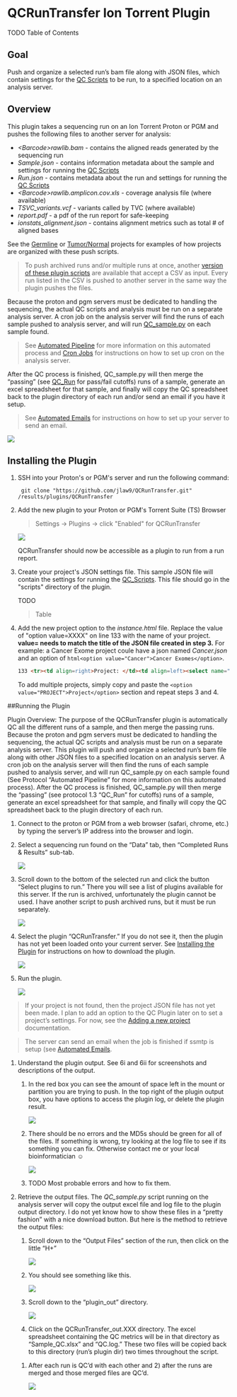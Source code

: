 # QCRunTransfer Ion Torrent Plugin

TODO Table of Contents

## Goal
Push and organize a selected run’s bam file along with JSON files, which contain settings for the [QC Scripts](https://github.com/jlaw9/TRI_Scripts/wiki) to be run, to a specified location on an analysis server. 

## Overview
This plugin takes a sequencing run on an Ion Torrent Proton or PGM and pushes the following files to another server for analysis:
- *\<Barcode\>rawlib.bam* - contains the aligned reads generated by the sequencing run
- *Sample.json* - contains information metadata about the sample and settings for running the [QC Scripts](https://github.com/jlaw9/TRI_Scripts)
- *Run.json* - contains metadata about the run and settings for running the [QC Scripts](https://github.com/jlaw9/TRI_Scripts)
- *\<Barcode\>rawlib.amplicon.cov.xls* - coverage analysis file (where available)
- *TSVC_variants.vcf* - variants called by TVC (where available)
- *report.pdf* - a pdf of the run report for safe-keeping 
- *ionstats_alignment.json* - contains alignment metrics such as total # of aligned bases

See the [Germline](https://github.com/jlaw9/TRI_Scripts/wiki/1.1-Organize-Sequencing-Files#germline-only-project) or [Tumor/Normal](https://github.com/jlaw9/TRI_Scripts/wiki/1.1-Organize-Sequencing-Files#tumornormal-project) projects for examples of how projects are organized with these push scripts.

> To push archived runs and/or multiple runs at once, another [version of these plugin scripts](https://github.com/jlaw9/TRI_Dev/tree/master/Push) are available that accept a CSV as input.
> Every run listed in the CSV is pushed to another server in the same way the plugin pushes the files.

Because the proton and pgm servers must be dedicated to handling the sequencing, the actual QC scripts and analysis must be run on a separate analysis server. A cron job on the analysis server will find the runs of each sample pushed to analysis server, and will run [QC_sample.py](https://github.com/jlaw9/TRI_Scripts/blob/master/QC/QC_sample.py) on each sample found.

> See [Automated Pipeline](https://github.com/jlaw9/TRI_Scripts/wiki/Automated_Scripts) for more information on this automated process and [Cron Jobs](https://github.com/jlaw9/TRI_Dev/wiki/Setting-up-the-Server#cron-jobs) for instructions on how to set up cron on the analysis server. 

After the QC process is finished, QC_sample.py will then merge the “passing” (see [QC_Run](https://github.com/jlaw9/TRI_Scripts/wiki/1.3-QC-Run) for pass/fail cutoffs) runs of a sample, generate an excel spreadsheet for that sample, and finally will copy the QC spreadsheet back to the plugin directory of each run and/or send an email if you have it setup.

> See [Automated Emails](https://github.com/jlaw9/TRI_Dev/wiki/Setting-up-the-Server#automated-emails) for instructions on how to set up your server to send an email.

![](pluginMedia/img/1.png)


## Installing the Plugin

1. SSH into your Proton's or PGM's server and run the following command:

		git clone "https://github.com/jlaw9/QCRunTransfer.git" /results/plugins/QCRunTransfer

1. Add the new plugin to your Proton or PGM's Torrent Suite (TS) Browser

	> Settings -> Plugins -> click "Enabled" for QCRunTransfer

	![](pluginMedia/img/Add_TS_Plugin.png)

	QCRunTransfer should now be accessible as a plugin to run from a run report.

1. Create your project's JSON settings file. This sample JSON file will contain the settings for running the [QC_Scripts](https://github.com/jlaw9/TRI_Scripts/tree/master/QC). This file should go in the "scripts" directory of the plugin.

	TODO
	> Table

1. Add the new project option to the _instance.html_ file. 
Replace the value of "option value=XXXX" on line 133 with the name of your project. 
**value= needs to match the title of the JSON file created in step 3.** For example: a Cancer Exome project coule have a json named _Cancer.json_ and an option of `html<option value="Cancer">Cancer Exomes</option>`.

	```html
	133 <tr><td align=right>Project: </td><td align=left><select name="project"><option value="TUMOR_NORMAL_PROJECT">Tumor Normal Project</option><option value="GERMLINE_PGM_PROJECT">Germline PGM Project</option></select></tr>
	```

	To add multiple projects, simply copy and paste the `<option value="PROJECT">Project</option>` section and repeat steps 3 and 4.


##Running the Plugin

Plugin Overview: The purpose of the QCRunTransfer plugin is automatically QC all the different runs of a sample, and then merge the passing runs. 
Because the proton and pgm servers must be dedicated to handling the sequencing, the actual QC scripts and analysis must be run on a separate analysis server. 
This plugin will push and organize a selected run’s bam file along with other JSON files to a specified location on an analysis server. 
A cron job on the analysis server will then find the runs of each sample pushed to analysis server, and will run QC_sample.py on each sample found (See Protocol “Automated Pipeline” for more information on this automated process). 
After the QC process is finished, QC_sample.py will then merge the “passing” (see protocol 1.3 “QC_Run” for cutoffs) runs of a sample, generate an excel spreadsheet for that sample, and finally will copy the QC spreadsheet back to the plugin directory of each run. 


1. Connect to the proton or PGM from a web browser (safari,
chrome, etc.) by typing the server’s IP address into the browser and
login.

1. Select a sequencing run found on the “Data” tab, then
“Completed Runs & Results” sub-tab.

	![](pluginMedia/img/2.png)

1. Scroll down to the bottom of the selected run and click
the button “Select plugins to run.” There you will see a list of plugins
available for this server. If the run is archived, unfortunately the
plugin cannot be used. I have another script to push archived runs, but
it must be run separately.

	![](pluginMedia/img/3.png)

1. Select the plugin “QCRunTransfer.” If you do not see it,
then the plugin has not yet been loaded onto your current server. See
[Installing the Plugin](#installing-the-plugin) for instructions on how to download the
plugin.

	![](pluginMedia/img/4.png)

1. Run the plugin. 

	![](pluginMedia/img/5.png)

	
> If your project is not found, then the project JSON file has not yet been made. I plan to add an option to the QC Plugin later on to set a project’s settings. For now, see the [Adding a new project](https://github.com/jlaw9/TRI_Dev/wiki/Adding-a-Project#adding-a-new-project) documentation.

> The server can send an email when the job is finished if ssmtp is setup (see [Automated Emails](https://github.com/jlaw9/TRI_Dev/wiki/Setting-up-the-Server#automated-emails).


1. Understand the plugin output. See 6i and 6ii for screenshots and descriptions of the output.

	1. In the red box you can see the amount of space left in the mount or partition you are trying to push. 
	In the top right of the plugin output box, you have options to access the plugin log, or delete the plugin result.

		![](pluginMedia/img/6A.png)

	1. There should be no errors and the MD5s should be green for all of the files. 
	If something is wrong, try looking at the log file to see if its something you can fix. 
	Otherwise contact me or your local bioinformatician ☺

		![](pluginMedia/img/6B.png)
	
	1. TODO Most probable errors and how to fix them.

1. Retrieve the output files. The *QC\_sample.py* script
running on the analysis server will copy the output excel file and log
file to the plugin output directory. I do not yet know how to show these
files in a “pretty fashion” with a nice download button. But here is the
method to retrieve the output files:

	1. Scroll down to the “Output Files” section of the run, then click on the little “H+”

		![](pluginMedia/img/7A.png)

	1. You should see something like this.

		![](pluginMedia/img/7B.png)

	1. Scroll down to the “plugin_out” directory.

		![](pluginMedia/img/7C.png)

	1. Click on the QCRunTransfer_out.XXX directory. 
	The excel spreadsheet containing the QC metrics will be in that directory as “Sample_QC.xlsx” and “QC.log.” 
	These two files will be copied back to this directory (run’s plugin dir) two times throughout the script. 
	1) After each run is QC’d with each other and 2) after the runs are merged and those merged files are QC’d.

		![](pluginMedia/img/7D.png)
